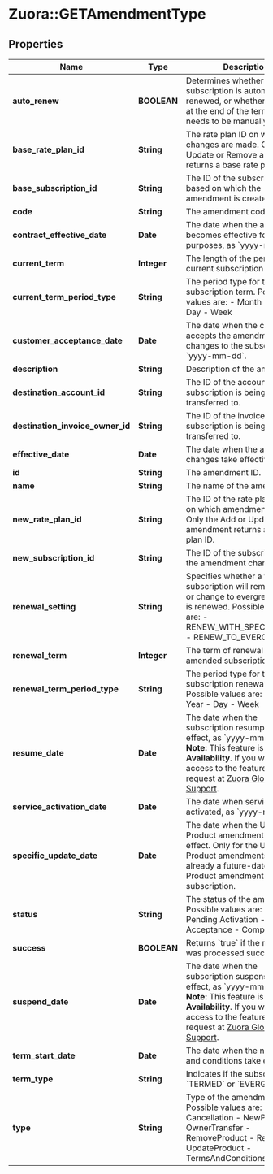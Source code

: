 # Zuora::GETAmendmentType

## Properties
Name | Type | Description | Notes
------------ | ------------- | ------------- | -------------
**auto_renew** | **BOOLEAN** | Determines whether the subscription is automatically renewed, or whether it expires at the end of the term and needs to be manually renewed.   | [optional] 
**base_rate_plan_id** | **String** | The rate plan ID on which changes are made. Only the Update or Remove amendment returns a base rate plan ID.  | [optional] 
**base_subscription_id** | **String** | The ID of the subscription based on which the amendment is created.  | [optional] 
**code** | **String** | The amendment code.  | [optional] 
**contract_effective_date** | **Date** | The date when the amendment becomes effective for billing purposes, as &#x60;yyyy-mm-dd&#x60;.  | [optional] 
**current_term** | **Integer** | The length of the period for the current subscription term.   | [optional] 
**current_term_period_type** | **String** | The period type for the current subscription term. Possible values are:  - Month - Year - Day - Week  | [optional] 
**customer_acceptance_date** | **Date** | The date when the customer accepts the amendment changes to the subscription, as &#x60;yyyy-mm-dd&#x60;.  | [optional] 
**description** | **String** | Description of the amendment.  | [optional] 
**destination_account_id** | **String** | The ID of the account that the subscription is being transferred to.  | [optional] 
**destination_invoice_owner_id** | **String** | The ID of the invoice that the subscription is being transferred to.  | [optional] 
**effective_date** | **Date** | The date when the amendment changes take effective.   | [optional] 
**id** | **String** | The amendment ID.  | [optional] 
**name** | **String** | The name of the amendment.  | [optional] 
**new_rate_plan_id** | **String** | The ID of the rate plan charge on which amendment is made. Only the Add or Update amendment returns a new rate plan ID.  | [optional] 
**new_subscription_id** | **String** | The ID of the subscription that the amendment changes.  | [optional] 
**renewal_setting** | **String** | Specifies whether a termed subscription will remain termed or change to evergreen when it is renewed. Possible values are:  - RENEW_WITH_SPECIFIC_TERM - RENEW_TO_EVERGREEN  | [optional] 
**renewal_term** | **Integer** | The term of renewal for the amended subscription.  | [optional] 
**renewal_term_period_type** | **String** | The period type for the subscription renewal term. Possible values are:  - Month - Year - Day - Week  | [optional] 
**resume_date** | **Date** | The date when the subscription resumption takes effect, as &#x60;yyyy-mm-dd&#x60;.  **Note:** This feature is in **Limited Availability**. If you wish to have access to the feature, submit a request at [Zuora Global Support](http://support.zuora.com/).  | [optional] 
**service_activation_date** | **Date** | The date when service is activated, as &#x60;yyyy-mm-dd&#x60;.  | [optional] 
**specific_update_date** | **Date** | The date when the Update Product amendment takes effect.  Only for the Update Product amendments if there is already a future-dated Update Product amendment on the subscription.  | [optional] 
**status** | **String** | The status of the amendment. Possible values are:  - Draft  - Pending Activation - Pending Acceptance - Completed  | [optional] 
**success** | **BOOLEAN** | Returns &#x60;true&#x60; if the request was processed successfully.  | [optional] 
**suspend_date** | **Date** | The date when the subscription suspension takes effect, as &#x60;yyyy-mm-dd&#x60;.  **Note:** This feature is in **Limited Availability**. If you wish to have access to the feature, submit a request at [Zuora Global Support](http://support.zuora.com/).  | [optional] 
**term_start_date** | **Date** | The date when the new terms and conditions take effect.  | [optional] 
**term_type** | **String** | Indicates if the subscription is &#x60;TERMED&#x60; or &#x60;EVERGREEN&#x60;.  | [optional] 
**type** | **String** | Type of the amendment. Possible values are:  - Cancellation - NewProduct - OwnerTransfer - RemoveProduct - Renewal - UpdateProduct - TermsAndConditions  | [optional] 


